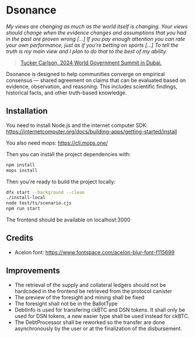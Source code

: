 # Dsonance

_My views are changing as much as the world itself is changing. Your views should change when the evidence changes and assumptions that you had in the past are proven wrong \[...] If you pay enough attention you can rate your own performance, just as if you're betting on sports \[...] To tell the truth is my main view and I plan to do that to the best of my ability._

> [Tucker Carlson, 2024 World Government Summit in Dubai.](https://youtu.be/mMXikZM\_O80?si=bSkrQ0C2GeTJe7TV\&t=118)

Dsonance is designed to help communities converge on empirical consensus — shared agreement on claims that can be evaluated based on evidence, observation, and reasoning. This includes scientific findings, historical facts, and other truth-based knowledge.

## Installation

You need to install Node.js and the internet computer SDK: https://internetcomputer.org/docs/building-apps/getting-started/install

You also need mops: https://cli.mops.one/

Then you can install the project dependencies with:

```bash
npm install
mops install
```

Then you're ready to build the project locally:

```bash
dfx start --background --clean
./install-local
node test/ts/scenario.cjs
npm run start
```

The frontend should be available on localhost:3000

## Credits

* Acelon font: https://www.fontspace.com/acelon-blur-font-f115699

## Improvements
 - The retrieval of the supply and collateral ledgers should not be hardcoded in the frontend be retrieved from the protocol canister
 - The preview of the foresight and mining shall be fixed
 - The foresight shall not be in the BallotType
 - DebtInfo is used for transfering ckBTC and DSN tokens. It shall only be used for DSN tokens, a new easier type shall be used instead for ckBTC.
 - The DebtProcessor shall be reworked so the transfer are done asynchronously by the user or at the finalization of the disbursement.
